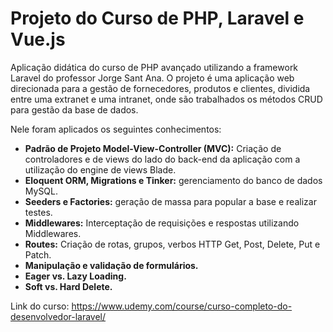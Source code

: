 # Projeto do Curso de PHP, Laravel e Vue.js
Aplicação didática do curso de PHP avançado utilizando a framework Laravel do professor Jorge Sant Ana.
O projeto é uma aplicação web direcionada para a gestão de fornecedores, produtos e clientes, dividida entre uma extranet e uma intranet, onde são trabalhados os métodos CRUD para gestão da base de dados.

Nele foram aplicados os seguintes conhecimentos:

- **Padrão de Projeto Model-View-Controller (MVC):** Criação de controladores e de views do lado do back-end da aplicação com a utilização do engine de views Blade.  
- **Eloquent ORM, Migrations e Tinker:** gerenciamento do banco de dados MySQL.  
- **Seeders e Factories:** geração de massa para popular a base e realizar testes.  
- **Middlewares:** Interceptação de requisições e respostas utilizando Middlewares.  
- **Routes:** Criação de rotas, grupos, verbos HTTP Get, Post, Delete, Put e Patch.  
- **Manipulação e validação de formulários.**
- **Eager vs. Lazy Loading.**
- **Soft vs. Hard Delete.**

Link do curso: https://www.udemy.com/course/curso-completo-do-desenvolvedor-laravel/
